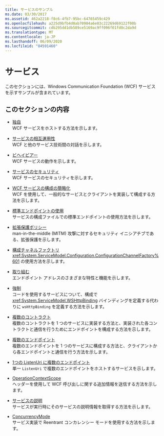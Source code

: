 ```yaml
---
title: サービスのサンプル
ms.date: 03/30/2017
ms.assetid: 462a2218-f8c6-4fb7-95bc-64765459c429
ms.openlocfilehash: a225d9bfb4d0ab70904a6e03c22269d69122f00b
ms.sourcegitcommit: cdb295dd1db589ce5169ac9ff096f01fd0c2da9d
ms.translationtype: MT
ms.contentlocale: ja-JP
ms.lasthandoff: 06/09/2020
ms.locfileid: "84591460"
---
```

# <a name="services"></a>サービス

このセクションには、Windows Communication Foundation (WCF) サービスを示すサンプルが含まれています。

## <a name="in-this-section"></a>このセクションの内容

- [独自](../feature-details/hosting.md)\
WCF サービスをホストする方法を示します。

- [サービスの相互運用性](service-interoperability.md)\
WCF と他のサービス技術間の対話を示します。

- [ビヘイビアー](behaviors.md)\
WCF サービスの動作を示します。

- [サービスのセキュリティ](service-security.md)\
WCF サービスのセキュリティを示します。

- [WCF サービスの構成の簡略化](simplified-configuration-for-wcf-services.md)\
WCF を使用して、一般的なサービスとクライアントを実装して構成する方法を示します。

- [標準エンドポイントの使用](usage-of-standard-endpoints.md)\
サービスの構成ファイルでの標準エンドポイントの使用方法を示します。

- [拡張保護ポリシー](extended-protection-policy.md)\
man-in-the-middle (MITM) 攻撃に対するセキュリティ イニシアチブである、拡張保護を示します。

- [構成チャネルファクトリ](configuration-channel-factory.md)\
<xref:System.ServiceModel.Configuration.ConfigurationChannelFactory%601> の使用方法を示します。

- [取り組む](addressing.md)\
エンドポイント アドレスのさまざまな特性と機能を示します。

- [強制](imperative.md)\
コードを使用するサービスについて、構成で <xref:System.ServiceModel.WSHttpBinding> バインディングを定義する代わりに `wsHttpBinding` を定義する方法を示します。

- [複数のコントラクト](multiple-contracts.md)\
複数のコントラクトを 1 つのサービスに実装する方法と、実装された各コントラクトと通信を行うためにエンドポイントを構成する方法を示します。

- [複数のエンドポイント](multiple-endpoints.md)\
複数のエンドポイントを 1 つのサービスに構成する方法と、クライアントから各エンドポイントと通信を行う方法を示します。

- [1つの ListenUri に複数のエンドポイント](multiple-endpoints-at-a-single-listenuri.md)\
単一 `ListenUri` で複数のエンドポイントをホストするサービスを示します。

- [OperationContextScope](operationcontextscope.md)\
ヘッダーを使用して WCF 呼び出しに関する追加情報を送信する方法を示します。

- [サービスの説明](service-description.md)\
サービスが実行時にそのサービスの説明情報を取得する方法を示します。

- [ConcurrencyMode](concurrencymode-reentrant.md)\
サービス実装で Reentrant コンカレンシー モードを使用する方法を示します。
